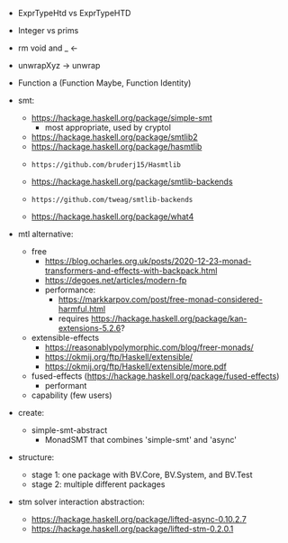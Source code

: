 - ExprTypeHtd vs ExprTypeHTD
- Integer vs prims
- rm void and _ <-
- unwrapXyz -> unwrap
- Function a (Function Maybe, Function Identity)

- smt:
    - https://hackage.haskell.org/package/simple-smt
        - most appropriate, used by cryptol
    - https://hackage.haskell.org/package/smtlib2
    - https://hackage.haskell.org/package/hasmtlib
    -     https://github.com/bruderj15/Hasmtlib
    - https://hackage.haskell.org/package/smtlib-backends
    -     https://github.com/tweag/smtlib-backends
    - https://hackage.haskell.org/package/what4

- mtl alternative:
    - free
        - https://blog.ocharles.org.uk/posts/2020-12-23-monad-transformers-and-effects-with-backpack.html
        - https://degoes.net/articles/modern-fp
        - performance:
            - https://markkarpov.com/post/free-monad-considered-harmful.html
            - requires https://hackage.haskell.org/package/kan-extensions-5.2.6?
    - extensible-effects
        - https://reasonablypolymorphic.com/blog/freer-monads/
        - https://okmij.org/ftp/Haskell/extensible/
        - https://okmij.org/ftp/Haskell/extensible/more.pdf
    - fused-effects (https://hackage.haskell.org/package/fused-effects)
        - performant
    - capability (few users)

- create:
    - simple-smt-abstract
        - MonadSMT that combines 'simple-smt' and 'async'

- structure:
    - stage 1: one package with BV.Core, BV.System, and BV.Test
    - stage 2: multiple different packages

- stm solver interaction abstraction:
    - https://hackage.haskell.org/package/lifted-async-0.10.2.7
    - https://hackage.haskell.org/package/lifted-stm-0.2.0.1
